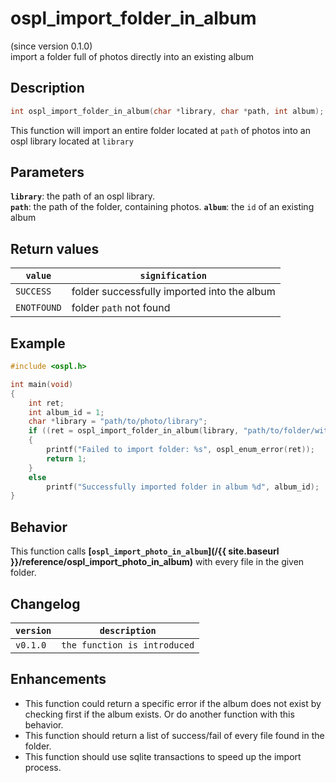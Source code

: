 # ospl_import_folder_in_album
(since version 0.1.0)  
import a folder full of photos directly into an existing album

## Description
```c
int ospl_import_folder_in_album(char *library, char *path, int album);
```
This function will import an entire folder located at ``path`` of photos into an ospl library located at ``library``

## Parameters
**`library`**: the path of an ospl library.  
**``path``**: the path of the folder, containing photos.
**``album``**: the ``id`` of an existing album  


## Return values

|``value``    | ``signification``                                 |
|-------------|---------------------------------------------------|
|``SUCCESS``  | folder successfully imported into the album       |
|``ENOTFOUND``| folder ``path`` not found                         |



## Example
```c
#include <ospl.h>

int main(void)
{
	int ret;
	int album_id = 1;
	char *library = "path/to/photo/library";
	if ((ret = ospl_import_folder_in_album(library, "path/to/folder/with/photos/"), album_id) < 0)
	{
		printf("Failed to import folder: %s", ospl_enum_error(ret));
		return 1;
	}
	else
		printf("Successfully imported folder in album %d", album_id);
}
```

## Behavior

This function calls **[``ospl_import_photo_in_album``](/{{ site.baseurl }}/reference/ospl_import_photo_in_album)** with every file in the given folder.


## Changelog

|``version`` | ``description``                     |
|------------|-------------------------------------|
|``v0.1.0``  | ``the function is introduced``      |


## Enhancements

- This function could return a specific error if the album does not exist by checking first if the album exists. Or do another function with this behavior.
- This function should return a list of success/fail of every file found in the folder.
- This function should use sqlite transactions to speed up the import process.
